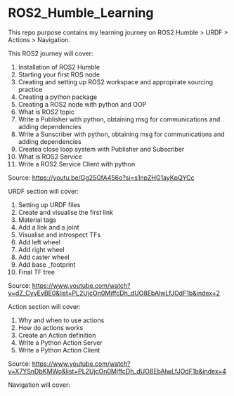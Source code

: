 # ROS2_Humble_Learning

This repo purpose contains my learning journey on ROS2 Humble > URDF > Actions > Navigation.  

This ROS2 journey will cover:
1. Installation of ROS2 Humble
2. Starting your first ROS node
3. Creating and setting up ROS2 workspace and appropirate sourcing practice
4. Creating a python package
5. Creating a ROS2 node with python and OOP
6. What is ROS2 topic
7. Write a Publisher with python, obtaining msg for communications and adding dependencies
8. Write a Sunscriber with python, obtaining msg for communications and adding dependencies
9. Createa close loop system with Publisher and Subscriber
10. What is ROS2 Service
11. Write a ROS2 Service Client with python

Source: https://youtu.be/Gg25GfA456o?si=s1npZHG1ayKpQYCc 

URDF section will cover:  
1. Setting up URDF files
2. Create and visualise the first link
3. Material tags
4. Add a link and a joint
5. Visualise and introspect TFs
6. Add left wheel
7. Add right wheel
8. Add caster wheel
9. Add base _footprint
10. Final TF tree

Source: https://www.youtube.com/watch?v=dZ_CyyEvBE0&list=PL2UjcOn0MjffcDh_dUO8EbAlwLfJOdF1b&index=2

Action section will cover:  
1. Why and when to use actions
2. How do actions works
3. Create an Action definition
4. Write a Python Action Server
5. Write a Python Action Client

Source: https://www.youtube.com/watch?v=X7YSnDbKMWo&list=PL2UjcOn0MjffcDh_dUO8EbAlwLfJOdF1b&index=4  

Navigation will cover:
